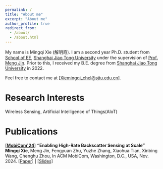 ```yaml
---
permalink: /
title: "About me"
excerpt: "About me"
author_profile: true
redirect_from: 
  - /about/
  - /about.html
---
```


My name is Mingqi Xie (解明奇). I am a second year Ph.D. student from [School of EE](https://ee.sjtu.edu.cn/), [Shanghai Jiao Tong University](https://www.sjtu.edu.cn/) under the supervision of [Prof. Meng Jin](https://yume-sjtu.github.io/). Prior to this, I received my B.E. degree from [Shanghai Jiao Tong University](https://www.sjtu.edu.cn/) in 2022.

Feel free to contact me at [Xiemingqi_chel@sjtu.edu.cn].

Research Interests
======
Wireless Sensing, Artificial Intelligence of Things(AIoT)

Publications
======
[[**MobiCom'24**](https://sigmobile.org/mobicom/2024/)] **“Enabling High-Rate Backscatter Sensing at Scale”** <br/>
**Mingqi Xie**, Meng Jin, Fengyuan Zhu, Yuzhe Zhang, Xiaohua Tian, Xinbing Wang, Chenghu Zhou, In ACM MobiCom, Washington, D.C., USA, Nov. 2024. [[Paper]](https://dl.acm.org/doi/10.1145/3636534.3649351) | [[Slides]](files/uTag_slides.pdf)
